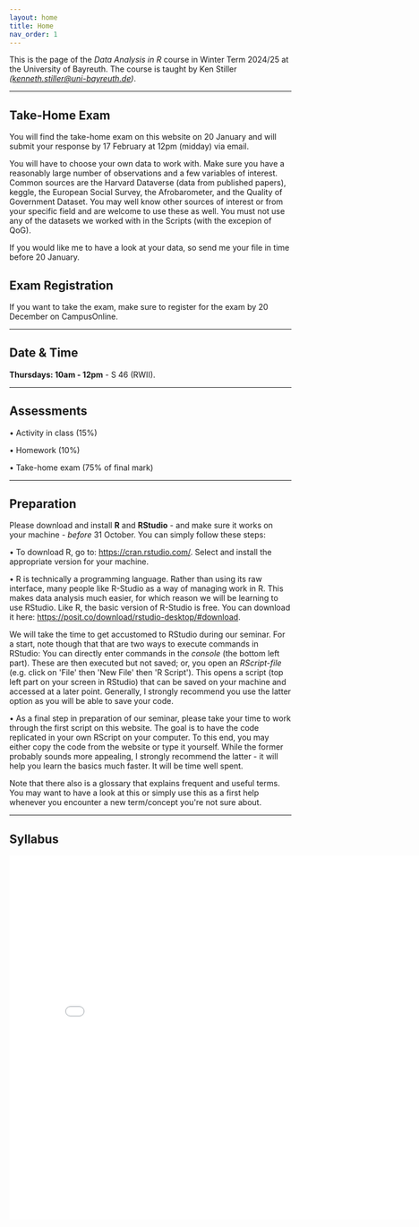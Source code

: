 ```yaml
---
layout: home
title: Home
nav_order: 1
---
```





This is the page of the *Data Analysis in R* course in Winter Term 2024/25 at the University of Bayreuth. The course is taught by Ken Stiller *(kenneth.stiller@uni-bayreuth.de)*. 

________

## Take-Home Exam

You will find the take-home exam on this website on 20 January and will submit your response by 17 February at 12pm (midday) via email.

You will have to choose your own data to work with. Make sure you have a reasonably large number of observations and a few variables of interest. Common sources are the Harvard Dataverse (data from published papers), keggle, the European Social Survey, the Afrobarometer, and the Quality of Government Dataset. You may well know other sources of interest or from your specific field and are welcome to use these as well. You must not use any of the datasets we worked with in the Scripts (with the excepion of QoG).

If you would like me to have a look at your data, so send me your file in time before 20 January.

## Exam Registration

If you want to take the exam, make sure to register for the exam by 20 December on CampusOnline.
________


## Date & Time

**Thursdays: 10am - 12pm** - S 46 (RWII). 

________


## Assessments

• Activity in class (15%)

• Homework (10%)

• Take-home exam (75% of final mark)

________


## Preparation

Please download and install **R** and **RStudio** - and make sure it works on your machine - *before* 31 October. You can simply follow these steps: 

• To download R, go to: https://cran.rstudio.com/. Select and install the appropriate version for your machine.

• R is technically a programming language. Rather than using its raw interface, many people like R-Studio as a way of managing work in R. This makes data analysis much easier, for which reason we will be learning to use RStudio. Like R, the basic version of R-Studio is free. You can download it here: https://posit.co/download/rstudio-desktop/#download.

We will take the time to get accustomed to RStudio during our seminar. For a start, note though that that are two ways to execute commands in RStudio: You can directly enter commands in the *console* (the bottom left part). These are then executed but not saved; or, you open an *RScript-file* (e.g. click on 'File' then 'New File' then 'R Script'). This opens a script (top left part on your screen in RStudio) that can be saved on your machine and accessed at a later point. Generally, I strongly recommend you use the latter option as you will be able to save your code.

• As a final step in preparation of our seminar, please take your time to work through the first script on this website. The goal is to have the code replicated in your own RScript on your computer. To this end, you may either copy the code from the website or type it yourself. While the former probably sounds more appealing, I strongly recommend the latter - it will help you learn the basics much faster. It will be time well spent.

Note that there also is a glossary that explains frequent and useful terms. You may want to have a look at this or simply use this as a first help whenever you encounter a new term/concept you're not sure about.

________

## Syllabus


<embed src="R24_Syllabus_Bayreuth.pdf" width="800" height="650" 
 type="application/pdf">
